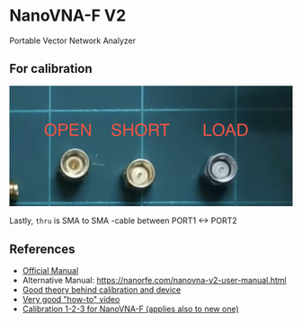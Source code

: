 # NanoVNA-F V2
Portable Vector Network Analyzer

## For calibration
![vna_dongles.png](images/vna_dongles.png)

Lastly, `thru` is SMA to SMA -cable between PORT1 <-> PORT2

## References
* [Official Manual](https://www.sysjoint.com/ueditor/php/upload/file/PDF/NanoVNA-F%20V2%20Portable%20Vector%20Network%20Analyzer%20User%20Guide%20V2.0.pdf) 
* Alternative Manual: https://nanorfe.com/nanovna-v2-user-manual.html
* [Good theory behind calibration and device](https://www.youtube.com/watch?v=_pjcEKQY_Tk)
* [Very good "how-to" video](https://www.youtube.com/watch?v=dOnhdWGvz7k)
* [Calibration 1-2-3 for NanoVNA-F (applies also to new one)](https://www.youtube.com/watch?v=LfGzf1_g2_c)
